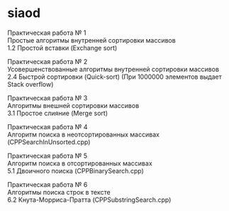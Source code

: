 # siaod
Практическая работа № 1  
Простые алгоритмы внутренней сортировки массивов  
1.2	Простой вставки (Exchange sort)   
  
Практическая работа № 2  
Усовершенствованные алгоритмы внутренней сортировки массивов  
2.4	Быстрой сортировки (Quick-sort) (При 1000000 элементов выдает Stack overflow)

Практическая работа № 3  
Алгоритмы внешней сортировки массивов  
3.1	Простое слияние (Merge sort)  
  
Практическая работа № 4    
Алгоритм поиска в неотсортированных массивах  
(CPPSearchInUnsorted.cpp)  
  
Практическая работа № 5    
Алгоритм поиска в отсортированных массивах  
5.1	Двоичного поиска (CPPBinarySearch.cpp)  
  
Практическая работа № 6    
Алгоритмы поиска строк в тексте  
6.2	Кнута-Морриса-Пратта (CPPSubstringSearch.cpp)  

